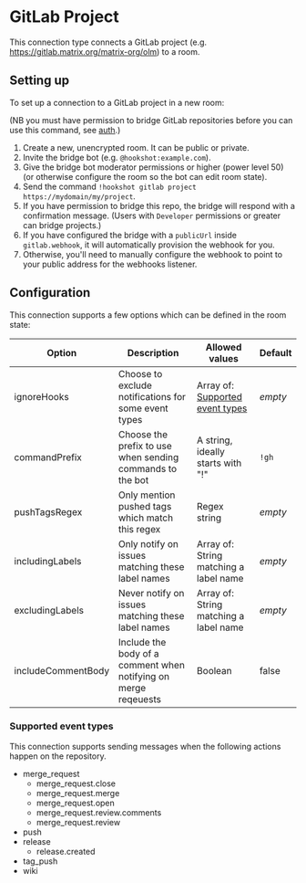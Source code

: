 GitLab Project
=================

This connection type connects a GitLab project (e.g. https://gitlab.matrix.org/matrix-org/olm) to a room.

## Setting up

To set up a connection to a GitLab project in a new room:

(NB you must have permission to bridge GitLab repositories before you can use this command, see [auth](../auth.html#gitlab).)

1. Create a new, unencrypted room. It can be public or private.
2. Invite the bridge bot (e.g. `@hookshot:example.com`).
3. Give the bridge bot moderator permissions or higher (power level 50) (or otherwise configure the room so the bot can edit room state).
4. Send the command `!hookshot gitlab project https://mydomain/my/project`.
5. If you have permission to bridge this repo, the bridge will respond with a confirmation message. (Users with `Developer` permissions or greater can bridge projects.)
  6. If you have configured the bridge with a `publicUrl` inside `gitlab.webhook`, it will automatically provision the webhook for you.
  7. Otherwise, you'll need to manually configure the webhook to point to your public address for the webhooks listener.

## Configuration

This connection supports a few options which can be defined in the room state:

| Option | Description | Allowed values | Default |
|--------|-------------|----------------|---------|
|ignoreHooks|Choose to exclude notifications for some event types|Array of: [Supported event types](#supported-event-types) |*empty*|
|commandPrefix|Choose the prefix to use when sending commands to the bot|A string, ideally starts with "!"|`!gh`|
|pushTagsRegex|Only mention pushed tags which match this regex|Regex string|*empty*|
|includingLabels|Only notify on issues matching these label names|Array of: String matching a label name|*empty*|
|excludingLabels|Never notify on issues matching these label names|Array of: String matching a label name|*empty*|
|includeCommentBody|Include the body of a comment when notifying on merge reqeuests|Boolean|false|


### Supported event types

This connection supports sending messages when the following actions happen on the repository.

- merge_request
  - merge_request.close
  - merge_request.merge
  - merge_request.open
  - merge_request.review.comments
  - merge_request.review
- push
- release
  - release.created
- tag_push
- wiki
